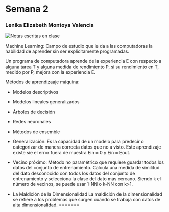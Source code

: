 # Semana 2
### Lenika Elizabeth Montoya Valencia
<img src="images/ml.jpeg" alt="Notas escritas en clase" />

Machine Learning:
Campo de estudio que le da a las computadoras la habilidad de aprender sin ser explicitamente programadas.

Un programa de computadora aprende de la experiencia E con respecto a alguna tarea T y alguna medida de rendimiento P, si su rendimiento en T, medido por P, mejora con la experiencia E.

Métodos de aprendizaaje máquina:
* Modelos descriptivos
* Modelos lineales generalizados
* Árboles de decisión
* Redes neuronales
* Métodos de ensemble

* Generalización:
Es la capacidad de un modelo para predecir o categorizar de manera correcta datos que no a visto. Este aprendizaje existe sie el error fuera de muestra Ein ≈ 0  y Ein ≈ Eout.

* Vecino próximo:
Método no paramétrico que requiere guardar todos los datos del conjunto de entrenamiento. Calcula una medida de similitud del dato desconocido con todos los datos del conjunto de entrenamiento y selecciona la clase del dato más cercano. Siendo k el número de vecinos, se puede usar 1-NN o k-NN con k>1.
* La Maldición de la Dimensionalidad
La maldición de la dimensionalidad se refiere a los problemas que surgen cuando se trabaja con datos de alta dimensionalidad.
=======
